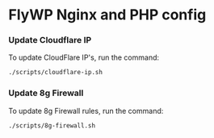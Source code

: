 # FlyWP Nginx and PHP config

### Update Cloudflare IP

To update CloudFlare IP's, run the command:

```bash
./scripts/cloudflare-ip.sh
```

### Update 8g Firewall

To update 8g Firewall rules, run the command:

```bashbash
./scripts/8g-firewall.sh
```
